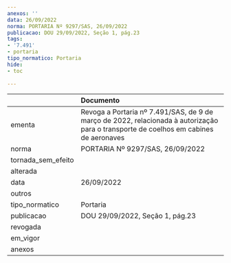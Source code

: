 ```yaml
---
anexos: ''
data: 26/09/2022
norma: PORTARIA Nº 9297/SAS, 26/09/2022
publicacao: DOU 29/09/2022, Seção 1, pág.23
tags:
- '7.491'
- portaria
tipo_normatico: Portaria
hide: 
- toc 
 
---
```


|                    | Documento                                                                                                                             |
|:-------------------|:--------------------------------------------------------------------------------------------------------------------------------------|
| ementa             | Revoga a Portaria nº 7.491/SAS, de 9 de março de 2022, relacionada à autorização para o transporte de coelhos em cabines de aeronaves |
| norma              | PORTARIA Nº 9297/SAS, 26/09/2022                                                                                                      |
| tornada_sem_efeito |                                                                                                                                       |
| alterada           |                                                                                                                                       |
| data               | 26/09/2022                                                                                                                            |
| outros             |                                                                                                                                       |
| tipo_normatico     | Portaria                                                                                                                              |
| publicacao         | DOU 29/09/2022, Seção 1, pág.23                                                                                                       |
| revogada           |                                                                                                                                       |
| em_vigor           |                                                                                                                                       |
| anexos             |                                                                                                                                       |